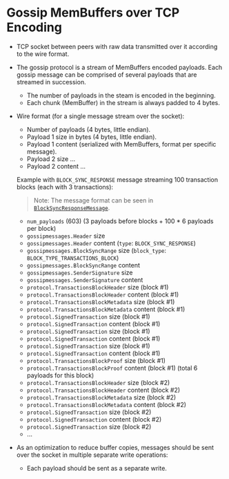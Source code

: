 # Gossip MemBuffers over TCP Encoding

* TCP socket between peers with raw data transmitted over it according to the wire format.

* The gossip protocol is a stream of MemBuffers encoded payloads. Each gossip message can be comprised of several payloads that are streamed in succession.
  * The number of payloads in the steam is encoded in the beginning.
  * Each chunk (MemBuffer) in the stream is always padded to 4 bytes.

* Wire format (for a single message stream over the socket):
    * Number of payloads (4 bytes, little endian).
    * Payload 1 size in bytes (4 bytes, little endian).
    * Payload 1 content (serialized with MemBuffers, format per specific message).
    * Payload 2 size ...
    * Payload 2 content ...

    Example with `BLOCK_SYNC_RESPONSE` message streaming 100 transaction blocks (each with 3 transactions):
    > Note: The message format can be seen in [`BlockSyncResponseMessage`](../../interfaces/protocol/gossipmessages/block_sync.proto).
     
    * `num_payloads` (603) (3 payloads before blocks + 100 * 6 payloads per block)
    * `gossipmessages.Header` size
    * `gossipmessages.Header` content (`type`: `BLOCK_SYNC_RESPONSE`)
    * `gossipmessages.BlockSyncRange` size (`block_type`: `BLOCK_TYPE_TRANSACTIONS_BLOCK`)
    * `gossipmessages.BlockSyncRange` content
    * `gossipmessages.SenderSignature` size
    * `gossipmessages.SenderSignature` content
    * `protocol.TransactionsBlockHeader` size (block #1)
    * `protocol.TransactionsBlockHeader` content (block #1)
    * `protocol.TransactionsBlockMetadata` size (block #1)
    * `protocol.TransactionsBlockMetadata` content (block #1)
    * `protocol.SignedTransaction` size (block #1)
    * `protocol.SignedTransaction` content (block #1)
    * `protocol.SignedTransaction` size (block #1)
    * `protocol.SignedTransaction` content (block #1)
    * `protocol.SignedTransaction` size (block #1)
    * `protocol.SignedTransaction` content (block #1)
    * `protocol.TransactionsBlockProof` size (block #1)
    * `protocol.TransactionsBlockProof` content (block #1) (total 6 payloads for this block)
    * `protocol.TransactionsBlockHeader` size (block #2)
    * `protocol.TransactionsBlockHeader` content (block #2)
    * `protocol.TransactionsBlockMetadata` size (block #2)
    * `protocol.TransactionsBlockMetadata` content (block #2)
    * `protocol.SignedTransaction` size (block #2)
    * `protocol.SignedTransaction` content (block #2)
    * `protocol.SignedTransaction` size (block #2)
    * ...

* As an optimization to reduce buffer copies, messages should be sent over the socket in multiple separate write operations:
  * Each payload should be sent as a separate write.
